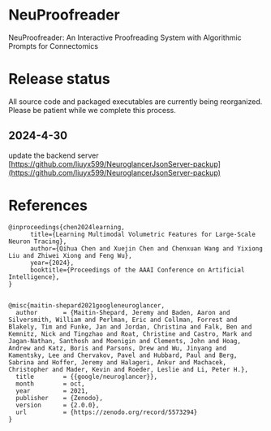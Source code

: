 # NeuProofreader
NeuProofreader: An Interactive Proofreading System with Algorithmic Prompts for Connectomics


# Release status
All source code and packaged executables are currently being reorganized. Please be patient while we complete this process. 

## 2024-4-30
update the backend server [https://github.com/liuyx599/NeuroglancerJsonServer-packup](https://github.com/liuyx599/NeuroglancerJsonServer-packup)


# References
```
@inproceedings{chen2024learning,
      title={Learning Multimodal Volumetric Features for Large-Scale Neuron Tracing}, 
      author={Qihua Chen and Xuejin Chen and Chenxuan Wang and Yixiong Liu and Zhiwei Xiong and Feng Wu},
      year={2024},
      booktitle={Proceedings of the AAAI Conference on Artificial Intelligence},
}


@misc{maitin-shepard2021googleneuroglancer,
  author       = {Maitin-Shepard, Jeremy and Baden, Aaron and Silversmith, William and Perlman, Eric and Collman, Forrest and Blakely, Tim and Funke, Jan and Jordan, Christina and Falk, Ben and Kemnitz, Nick and Tingzhao and Roat, Christine and Castro, Mark and Jagan-Nathan, Santhosh and Moenigin and Clements, John and Hoag, Andrew and Katz, Boris and Parsons, Drew and Wu, Jinyang and Kamentsky, Lee and Chervakov, Pavel and Hubbard, Paul and Berg, Sabrina and Hoffer, Jeremy and Halageri, Ankur and Machacek, Christopher and Mader, Kevin and Roeder, Leslie and Li, Peter H.},
  title        = {{google/neuroglancer}},
  month        = oct,
  year         = 2021,
  publisher    = {Zenodo},
  version      = {2.0.0},
  url          = {https://zenodo.org/record/5573294}
}
```
